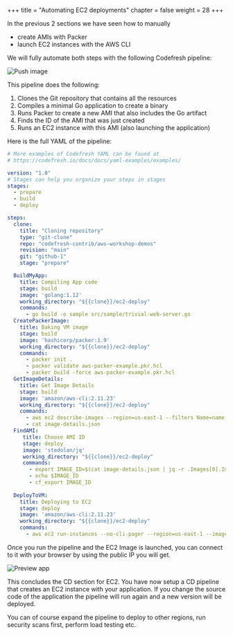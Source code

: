 +++
title = "Automating EC2 deployments"
chapter = false
weight = 28
+++

In the previous 2 sections we have seen how to manually

* create AMIs with Packer
* launch EC2 instances with the AWS CLI

We will fully automate both steps with the following Codefresh pipeline:

![Push image](/images/ec2/baking-pipeline.png)

This pipeline does the following:

1. Clones the Git repository that contains all the resources
2. Compiles a minimal Go application to create a binary
3. Runs Packer to create a new AMI that also includes the Go artifact
4. Finds the ID of the AMI that was just created
5. Runs an EC2 instance with this AMI (also launching the application)

Here is the full YAML of the pipeline:

```yaml
# More examples of Codefresh YAML can be found at
# https://codefresh.io/docs/docs/yaml-examples/examples/

version: "1.0"
# Stages can help you organize your steps in stages
stages:
  - prepare
  - build
  - deploy

steps:
  clone:
    title: "Cloning repository"
    type: "git-clone"
    repo: "codefresh-contrib/aws-workshop-demos"
    revision: "main"
    git: "github-1"
    stage: "prepare"

  BuildMyApp:
    title: Compiling App code
    stage: build
    image: 'golang:1.12'
    working_directory: "${{clone}}/ec2-deploy"
    commands:
      - go build -o sample src/sample/trivial-web-server.go   
  CreatePackerImage:
    title: Baking VM image
    stage: build
    image: 'hashicorp/packer:1.9'
    working_directory: "${{clone}}/ec2-deploy"
    commands:
      - packer init .
      - packer validate aws-packer-example.pkr.hcl
      - packer build -force aws-packer-example.pkr.hcl
  GetImageDetails:
    title: Get Image Details
    stage: build
    image: 'amazon/aws-cli:2.11.23'
    working_directory: "${{clone}}/ec2-deploy"
    commands:
      - aws ec2 describe-images --region=us-east-1 --filters Name=name,Values=kostis-demo > image-details.json
      - cat image-details.json    
  FindAMI:
     title: Choose AMI ID
     stage: deploy
     image: 'stedolan/jq'
     working_directory: "${{clone}}/ec2-deploy"
     commands:
       - export IMAGE_ID=$(cat image-details.json | jq -r .Images[0].ImageId)
       - echo $IMAGE_ID
       - cf_export IMAGE_ID
       
  DeployToVM:
    title: Deploying to EC2
    stage: deploy
    image: 'amazon/aws-cli:2.11.23'
    working_directory: "${{clone}}/ec2-deploy"
    commands:
      - aws ec2 run-instances --no-cli-pager --region=us-east-1 --image-id $IMAGE_ID --count 1 --instance-type t2.micro --security-group-ids sg-077847d2f63340b3f --user-data file://scripts/startup.sh --tag-specifications 'ResourceType=instance,Tags=[{Key=Name,Value=from-codefresh}]'
```

Once you run the pipeline and the EC2 Image is launched, you can connect to it with your browser by using the public IP you will get.


![Preview app](/images/ec2/running-app.png)

This concludes the CD section for EC2. You have now setup a CD pipeline that creates an EC2 instance with your application. If you change the source code of the application the pipeline will run again and a new version will be deployed.

You can of course expand the pipeline to deploy to other regions, run security scans first, perform load testing etc.









